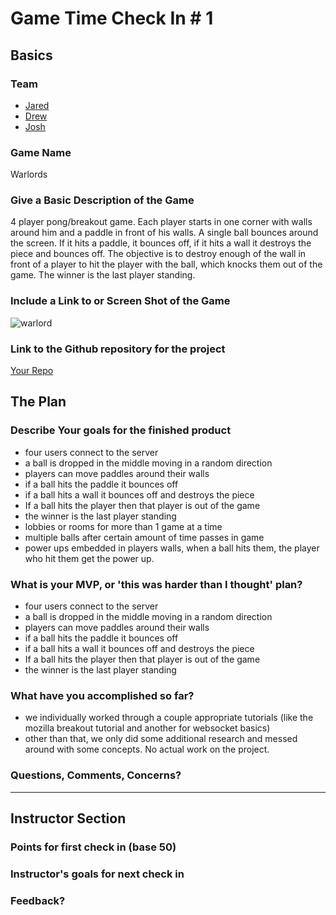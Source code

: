 # Game Time Check In # 1

## Basics

### Team
- [Jared](https://github.com/JaredRoth)
- [Drew](https://github.com/drew-t)
- [Josh](https://github.com/jwashke)

### Game Name

Warlords

### Give a Basic Description of the Game

4 player pong/breakout game. Each player starts in one corner with walls around him and a paddle in front of his walls.
A single ball bounces around the screen. If it hits a paddle, it bounces off, if it hits a wall it destroys the piece and bounces off.
The objective is to destroy enough of the wall in front of a player to hit the player with the ball, which knocks them out of the game.
The winner is the last player standing.

### Include a Link to or Screen Shot of the Game

![warlord](http://www.hardcoregaming101.net/warlords/2600_06.png)

### Link to the Github repository for the project
[Your Repo](https://github.com/drew-t/gametime)

## The Plan

### Describe Your goals for the finished product

- four users connect to the server
- a ball is dropped in the middle moving in a random direction
- players can move paddles around their walls
- if a ball hits the paddle it bounces off
- if a ball hits a wall it bounces off and destroys the piece
- If a ball hits the player then that player is out of the game
- the winner is the last player standing
- lobbies or rooms for more than 1 game at a time
- multiple balls after certain amount of time passes in game
- power ups embedded in players walls, when a ball hits them, the player who hit them get the power up.


### What is your MVP, or 'this was harder than I thought' plan?

- four users connect to the server
- a ball is dropped in the middle moving in a random direction
- players can move paddles around their walls
- if a ball hits the paddle it bounces off
- if a ball hits a wall it bounces off and destroys the piece
- If a ball hits the player then that player is out of the game
- the winner is the last player standing

### What have you accomplished so far?

- we individually worked through a couple appropriate tutorials (like the mozilla breakout tutorial and another for websocket basics)
- other than that, we only did some additional research and messed around with some concepts. No actual work on the project.

### Questions, Comments, Concerns?
-----

## Instructor Section

### Points for first check in (base 50)

### Instructor's goals for next check in

### Feedback?
